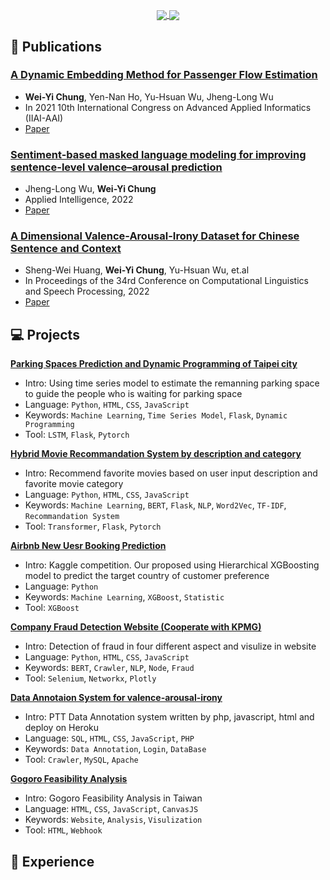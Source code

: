 
<p align=center>
    <a href="https://github.com/h30306">
      <img align="center" src="https://github-readme-stats.vercel.app/api?username=h30306&show_icons=true&theme=radical&include_all_commits=true&card_width=250" />
    </a>
    <a href="https://github.com/h30306">
      <img align="center" src="https://github-readme-stats.anuraghazra1.vercel.app/api/top-langs/?username=h30306&layout=compact&theme=radical&card_width=250"/> 
    </a
</p>


## :bookmark_tabs: Publications

### [**A Dynamic Embedding Method for Passenger Flow Estimation**](https://github.com/h30306/A-Dynamic-Embedding-Method-for-Passenger-Flow-Estimation) <br>

* **Wei-Yi Chung**, Yen-Nan Ho, Yu-Hsuan Wu, Jheng-Long Wu <br>
* In 2021 10th International Congress on Advanced Applied Informatics (IIAI-AAI)
* [Paper](https://doi.org/10.1109/IIAI-AAI53430.2021.00070)
        
### [**Sentiment-based masked language modeling for improving sentence-level valence–arousal prediction**](https://github.com/h30306/Sentiment-Based-Masked-Language-Modeling-for-Improving-Sentence-Level-Valence-Arousal-Prediction) <br>

* Jheng-Long Wu, **Wei-Yi Chung** <br>
* Applied Intelligence, 2022
* [Paper](https://link.springer.com/article/10.1007/s10489-022-03384-9)

### [**A Dimensional Valence-Arousal-Irony Dataset for Chinese Sentence and Context**](https://github.com/h30306/Annotation_system) <br>

* Sheng-Wei Huang, **Wei-Yi Chung**, Yu-Hsuan Wu, et.al <br>
* In Proceedings of the 34rd Conference on Computational Linguistics and Speech Processing, 2022
* [Paper](https://aclanthology.org/2022.rocling-1.19/)

## :computer: Projects
    
[**Parking Spaces Prediction and Dynamic Programming of Taipei city**](https://github.com/h30306/Parking-Spaces-Prediction-and-Dynamic-Programming-of-Taipei-city)<br>
   - Intro: Using time series model to estimate the remanning parking space to guide the people who is waiting for parking space
   - Language: `Python`, `HTML`, `CSS`, `JavaScript`
   - Keywords: `Machine Learning`, `Time Series Model`, `Flask`, `Dynamic Programming`
   - Tool: `LSTM`, `Flask`, `Pytorch`

[**Hybrid Movie Recommandation System by description and category**](https://github.com/h30306/Recommand_Movie_by_description_and_category)<br>
   - Intro: Recommend favorite movies based on user input description and favorite movie category
   - Language: `Python`, `HTML`, `CSS`, `JavaScript`
   - Keywords: `Machine Learning`, `BERT`, `Flask`, `NLP`, `Word2Vec`, `TF-IDF`, `Recommandation System`
   - Tool: `Transformer`, `Flask`, `Pytorch`

[**Airbnb New Uesr Booking Prediction**](https://github.com/h30306/Kaggle-Airbnb-New-User-Booking)<br>
   - Intro: Kaggle competition. Our proposed using Hierarchical XGBoosting model to predict the target country of customer preference
   - Language: `Python`
   - Keywords: `Machine Learning`, `XGBoost`, `Statistic`
   - Tool: `XGBoost` 
        
[**Company Fraud Detection Website (Cooperate with KPMG)**](https://github.com/h30306/Fintech.github.io)<br>
   - Intro: Detection of fraud in four different aspect and visulize in website
   - Language: `Python`, `HTML`, `CSS`, `JavaScript`
   - Keywords: `BERT`, `Crawler`, `NLP`, `Node`, `Fraud`
   - Tool: `Selenium`, `Networkx`, `Plotly`

[**Data Annotaion System for valence-arousal-irony**](https://github.com/h30306/Annotation_system)<br>
   - Intro: PTT Data Annotation system written by php, javascript, html and deploy on Heroku
   - Language: `SQL`, `HTML`, `CSS`, `JavaScript`, `PHP`
   - Keywords: `Data Annotation`, `Login`, `DataBase`
   - Tool: `Crawler`, `MySQL`, `Apache`   

[**Gogoro Feasibility Analysis**](https://github.com/h30306/Gogoro_analysis.github.io)<br>
   - Intro: Gogoro Feasibility Analysis in Taiwan
   - Language: `HTML`, `CSS`, `JavaScript`,  `CanvasJS`
   - Keywords: `Website`, `Analysis`, `Visulization`
   - Tool: `HTML`, `Webhook`     
        
## :school: Experience
    
<!--
### Hi there 👋
**h30306/h30306** is a ✨ _special_ ✨ repository because its `README.md` (this file) appears on your GitHub profile.

Here are some ideas to get you started:

- 🔭 I’m currently working on ...
- 🌱 I’m currently learning ...
- 👯 I’m looking to collaborate on ...
- 🤔 I’m looking for help with ...
- 💬 Ask me about ...
- 📫 How to reach me: ...
- 😄 Pronouns: ...
- ⚡ Fun fact: ...
-->
